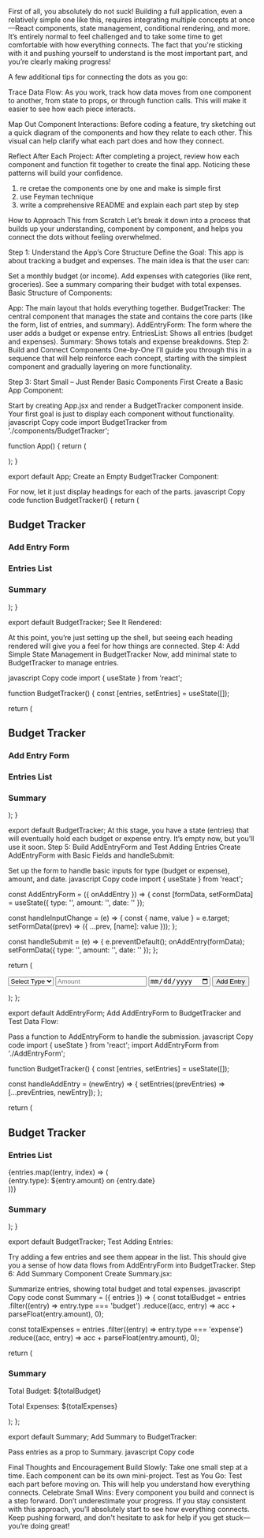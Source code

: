 First of all, you absolutely do not suck! Building a full application, even a relatively simple one like this, requires integrating multiple concepts at once—React components, state management, conditional rendering, and more. It’s entirely normal to feel challenged and to take some time to get comfortable with how everything connects. The fact that you're sticking with it and pushing yourself to understand is the most important part, and you’re clearly making progress!

A few additional tips for connecting the dots as you go:

Trace Data Flow: As you work, track how data moves from one component to another, from state to props, or through function calls. This will make it easier to see how each piece interacts.

Map Out Component Interactions: Before coding a feature, try sketching out a quick diagram of the components and how they relate to each other. This visual can help clarify what each part does and how they connect.

Reflect After Each Project: After completing a project, review how each component and function fit together to create the final app. Noticing these patterns will build your confidence.

1. re cretae the components one by one and make is simple first
2. use Feyman technique
3. write a comprehensive README and explain each part step by step

How to Approach This from Scratch
Let’s break it down into a process that builds up your understanding, component by component, and helps you connect the dots without feeling overwhelmed.

Step 1: Understand the App’s Core Structure
Define the Goal: This app is about tracking a budget and expenses. The main idea is that the user can:

Set a monthly budget (or income).
Add expenses with categories (like rent, groceries).
See a summary comparing their budget with total expenses.
Basic Structure of Components:

App: The main layout that holds everything together.
BudgetTracker: The central component that manages the state and contains the core parts (like the form, list of entries, and summary).
AddEntryForm: The form where the user adds a budget or expense entry.
EntriesList: Shows all entries (budget and expenses).
Summary: Shows totals and expense breakdowns.
Step 2: Build and Connect Components One-by-One
I’ll guide you through this in a sequence that will help reinforce each concept, starting with the simplest component and gradually layering on more functionality.

Step 3: Start Small – Just Render Basic Components First
Create a Basic App Component:

Start by creating App.jsx and render a BudgetTracker component inside.
Your first goal is just to display each component without functionality.
javascript
Copy code
import BudgetTracker from './components/BudgetTracker';

function App() {
return (

<div>
<BudgetTracker />
</div>
);
}

export default App;
Create an Empty BudgetTracker Component:

For now, let it just display headings for each of the parts.
javascript
Copy code
function BudgetTracker() {
return (

<div>
<h2>Budget Tracker</h2>
<h3>Add Entry Form</h3>
<h3>Entries List</h3>
<h3>Summary</h3>
</div>
);
}

export default BudgetTracker;
See It Rendered:

At this point, you’re just setting up the shell, but seeing each heading rendered will give you a feel for how things are connected.
Step 4: Add Simple State Management in BudgetTracker
Now, add minimal state to BudgetTracker to manage entries.

javascript
Copy code
import { useState } from 'react';

function BudgetTracker() {
const [entries, setEntries] = useState([]);

return (

<div>
<h2>Budget Tracker</h2>
<h3>Add Entry Form</h3>
<h3>Entries List</h3>
<h3>Summary</h3>
</div>
);
}

export default BudgetTracker;
At this stage, you have a state (entries) that will eventually hold each budget or expense entry. It’s empty now, but you’ll use it soon.
Step 5: Build AddEntryForm and Test Adding Entries
Create AddEntryForm with Basic Fields and handleSubmit:

Set up the form to handle basic inputs for type (budget or expense), amount, and date.
javascript
Copy code
import { useState } from 'react';

const AddEntryForm = ({ onAddEntry }) => {
const [formData, setFormData] = useState({
type: '',
amount: '',
date: ''
});

const handleInputChange = (e) => {
const { name, value } = e.target;
setFormData((prev) => ({ ...prev, [name]: value }));
};

const handleSubmit = (e) => {
e.preventDefault();
onAddEntry(formData);
setFormData({ type: '', amount: '', date: '' });
};

return (

<form onSubmit={handleSubmit}>
<select name="type" value={formData.type} onChange={handleInputChange}>
<option value="">Select Type</option>
<option value="budget">Budget</option>
<option value="expense">Expense</option>
</select>
<input
        type="number"
        name="amount"
        placeholder="Amount"
        value={formData.amount}
        onChange={handleInputChange}
      />
<input
        type="date"
        name="date"
        value={formData.date}
        onChange={handleInputChange}
      />
<button type="submit">Add Entry</button>
</form>
);
};

export default AddEntryForm;
Add AddEntryForm to BudgetTracker and Test Data Flow:

Pass a function to AddEntryForm to handle the submission.
javascript
Copy code
import { useState } from 'react';
import AddEntryForm from './AddEntryForm';

function BudgetTracker() {
const [entries, setEntries] = useState([]);

const handleAddEntry = (newEntry) => {
setEntries((prevEntries) => [...prevEntries, newEntry]);
};

return (

<div>
<h2>Budget Tracker</h2>
<AddEntryForm onAddEntry={handleAddEntry} />
<div>
<h3>Entries List</h3>
{entries.map((entry, index) => (
<div key={index}>
{entry.type}: ${entry.amount} on {entry.date}
</div>
))}
</div>
<h3>Summary</h3>
</div>
);
}

export default BudgetTracker;
Test Adding Entries:

Try adding a few entries and see them appear in the list.
This should give you a sense of how data flows from AddEntryForm into BudgetTracker.
Step 6: Add Summary Component
Create Summary.jsx:

Summarize entries, showing total budget and total expenses.
javascript
Copy code
const Summary = ({ entries }) => {
const totalBudget = entries
.filter((entry) => entry.type === 'budget')
.reduce((acc, entry) => acc + parseFloat(entry.amount), 0);

const totalExpenses = entries
.filter((entry) => entry.type === 'expense')
.reduce((acc, entry) => acc + parseFloat(entry.amount), 0);

return (

<div>
<h3>Summary</h3>
<p>Total Budget: ${totalBudget}</p>
<p>Total Expenses: ${totalExpenses}</p>
</div>
);
};

export default Summary;
Add Summary to BudgetTracker:

Pass entries as a prop to Summary.
javascript
Copy code

<Summary entries={entries} />
Final Thoughts and Encouragement
Build Slowly: Take one small step at a time. Each component can be its own mini-project.
Test as You Go: Test each part before moving on. This will help you understand how everything connects.
Celebrate Small Wins: Every component you build and connect is a step forward. Don’t underestimate your progress.
If you stay consistent with this approach, you’ll absolutely start to see how everything connects. Keep pushing forward, and don't hesitate to ask for help if you get stuck—you’re doing great!

